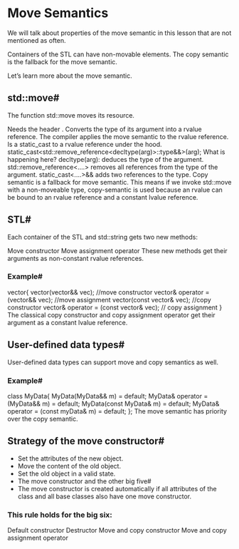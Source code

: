 # Move Semantics
We will talk about properties of the move semantic in this lesson that are not mentioned as often.

Containers of the STL can have non-movable elements. The copy semantic is the fallback for the move semantic.

Let’s learn more about the move semantic.

## std::move#
The function std::move moves its resource.

Needs the header <utility>.
Converts the type of its argument into a rvalue reference.
The compiler applies the move semantic to the rvalue reference.
Is a static_cast to a rvalue reference under the hood.
static_cast<std::remove_reference<decltype(arg)>::type&&>(arg);
What is happening here?
decltype(arg): deduces the type of the argument.
std::remove_reference<....> removes all references from the type of the argument.
static_cast<....>&& adds two references to the type.
 Copy semantic is a fallback for move semantic. This means if we invoke std::move with a non-moveable type, copy-semantic is used because an rvalue can be bound to an rvalue reference and a constant lvalue reference.

## STL#
Each container of the STL and std::string gets two new methods:

Move constructor
Move assignment operator
These new methods get their arguments as non-constant rvalue references.

### Example#
vector{
  vector(vector&& vec);                   //move constructor
  vector& operator = (vector&& vec);      //move assignment
  vector(const vector& vec);              //copy constructor
  vector& operator = (const vector& vec); // copy assignment
}
The classical copy constructor and copy assignment operator get their argument as a constant lvalue reference.

## User-defined data types#
User-defined data types can support move and copy semantics as well.

### Example#
class MyData{
  MyData(MyData&& m) = default;
  MyData& operator = (MyData&& m) = default; 
  MyData(const MyData& m) = default;
  MyData& operator = (const myData& m) = default;
};
The move semantic has priority over the copy semantic.

## Strategy of the move constructor#
- Set the attributes of the new object.
- Move the content of the old object.
- Set the old object in a valid state.
- The move constructor and the other big five#
- The move constructor is created automatically if all attributes of the class and all base classes also have one move constructor.

### This rule holds for the big six:

  Default constructor
  Destructor
  Move and copy constructor
  Move and copy assignment operator
